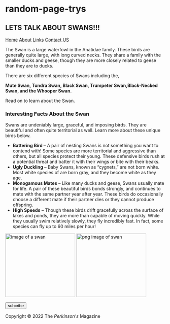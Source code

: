 # random-page-trys
<!DOCTYPE html>
<html lang="en">
  <head>
    <link rel="stylesheet" href="style.css" />
    <meta charset="UTF-8" />
    <meta http-equiv="X-UA-Compatible" content="IE=edge" />
    <meta name="viewport" content="width=device-width, initial-scale=1.0" />
    <title>My First Full Try</title>
  </head>
  <body>
    <div>
      <section class="top-article">
        <h1 class="topheader">LETS TALK ABOUT SWANS!!!</h1>
        <nav>
          <a href="#">Home</a>
          <a href="#">About</a>
          <a href="#">Links</a>
          <a href="#">Contact US</a>
        </nav>
        </section>
    </div>
    <article class="whole-document">
    <section class=main-article>
        <div class="article">
          <p>
            The Swan is a large waterfowl in the Anatidae family. These birds
            are generally quite large, with long curved necks. They share a
            family with the smaller ducks and geese, though they are more
            closely related to geese than they are to ducks.
          </p>
          <p>
            There are six different species of Swans including the,
            <p><b>Mute Swan, Tundra Swan, Black Swan,
            Trumpeter Swan,Black-Necked Swan, and the
            Whooper Swan.</b>
            </p>
          </p>
<p> Read on to learn about the Swan.</p>
          <h3>Interesting Facts About the Swan</h3>
          <p>
            Swans are undeniably large, graceful, and imposing birds. They are
            beautiful and often quite territorial as well. Learn more about
            these unique birds below.
          </p>
          <ul class="listofswans">
            <li>
              <b>Battering Bird </b>– A pair of nesting Swans is not something
              you want to contend with! Some species are more territorial and
              aggressive than others, but all species protect their young. These
              defensive birds rush at a potential threat and batter it with
              their wings or bite with their beaks.
            </li>
            <li>
              <b>Ugly Duckling</b> – Baby Swans, known as “cygnets,” are not
              born white. Most white species of are born gray, and they become
              white as they age.
            </li>
            <li>
              <b>Monogamous Mates</b> – Like many ducks and geese, Swans usually
              mate for life. A pair of these beautiful birds bonds strongly, and
              continues to mate with the same partner year after year. These
              birds do occasionally choose a different mate if their partner
              dies or they cannot produce offspring.
            </li>
            <li>
              <b> High Speeds</b> – Though these birds drift gracefully across
              the surface of lakes and ponds, they are more than capable of
              moving quickly. While they usually swim relatively slowly, they
              fly incredibly fast. In fact, some species can fly up to 60 miles
              per hour!
            </li>
          </ul>
        </section>
        </div>
        <aside class="swan-image">
        <div class="images">
          <img
            class="img"
            src="swan2.jpg"
            alt="image of a swan"
            height="200px"
            width="220px"
          />
          <img
            class="img2"
            src="swan1.png"
            alt="png image of swan"
            height="200px"
            width="220px"
          />
        </div>
      </aside>
    </div>
  </article>
    <footer class="footer">
      <p><button class="sub">subcribe</button></p>
      <p class="copyright text">
        Copyright &copy; 2022 The <em>Perkinson's</em> Magazine
      </p>
    </footer>
  </body>
</html>
